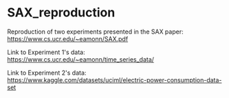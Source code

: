 # SAX_reproduction
Reproduction of two experiments presented in the SAX paper: https://www.cs.ucr.edu/~eamonn/SAX.pdf

Link to Experiment 1's data: https://www.cs.ucr.edu/~eamonn/time_series_data/

Link to Experiment 2's data: https://www.kaggle.com/datasets/uciml/electric-power-consumption-data-set